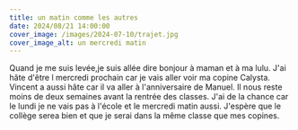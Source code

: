 ```yaml
---
title: un matin comme les autres
date: 2024/08/21 14:00:00
cover_image: /images/2024-07-10/trajet.jpg
cover_image_alt: un mercredi matin
---
```


Quand je me suis levée,je suis allée dire bonjour à maman  et à ma lulu.
J'ai hâte d'être l mercredi prochain car je vais aller voir ma copine Calysta.
Vincent a aussi hâte car il va aller à l'anniversaire de Manuel.
Il nous reste moins de deux semaines avant la rentrée des classes.
J'ai de la chance car le lundi je ne vais pas à l'école et le mercredi matin aussi.
J'espère  que le collège serea bien et que je serai dans la même classe que mes copines.